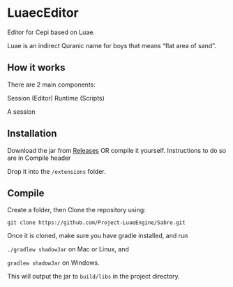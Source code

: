 # LuaecEditor
Editor for Cepi based on Luae.

Luae is an indirect Quranic name for boys that means “flat area of sand”.

## How it works

There are 2 main components:

Session (Editor)
Runtime (Scripts)

A session

## Installation

Download the jar from [Releases](https://github.com/Project-Cepi/LuaeEngine/releases)
OR compile it yourself. Instructions to do so are in Compile header

Drop it into the `/extensions` folder.

## Compile

Create a folder, then
Clone the repository using:

`git clone https://github.com/Project-LuaeEngine/Sabre.git`

Once it is cloned, make sure you have gradle installed, and run

`./gradlew shadowJar` on Mac or Linux, and

`gradlew shadowJar` on Windows.

This will output the jar to `build/libs` in the project directory.
